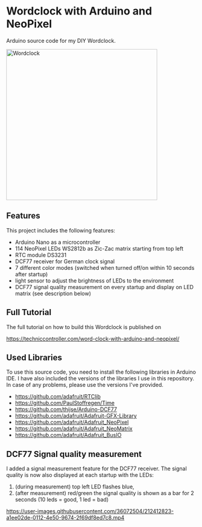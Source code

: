 # Wordclock with Arduino and NeoPixel
Arduino source code for my DIY Wordclock.

<img src="https://techniccontroller.com/wp-content/uploads/1060178-938x1024.jpg" width="400px" title="Wordclock"/>



## Features
This project includes the following features:
- Arduino Nano as a microcontroller
- 114 NeoPixel LEDs WS2812b as Zic-Zac matrix starting from top left  
- RTC module DS3231
- DCF77 receiver for German clock signal
- 7 different color modes (switched when turned off/on within 10 seconds after startup)
- light sensor to adjust the brightness of LEDs to the environment
- DCF77 signal quality measurement on every startup and display on LED matrix (see description below)

## Full Tutorial
The full tutorial on how to build this Wordclock is published on 

https://techniccontroller.com/word-clock-with-arduino-and-neopixel/

## Used Libraries
To use this source code, you need to install the following libraries in Arduino IDE.
I have also included the versions of the libraries I use in this repository. 
In case of any problems, please use the versions I've provided.

- https://github.com/adafruit/RTClib
- https://github.com/PaulStoffregen/Time
- https://github.com/thijse/Arduino-DCF77
- https://github.com/adafruit/Adafruit-GFX-Library
- https://github.com/adafruit/Adafruit_NeoPixel
- https://github.com/adafruit/Adafruit_NeoMatrix
- https://github.com/adafruit/Adafruit_BusIO

## DCF77 Signal quality measurement

I added a signal measurement feature for the DCF77 receiver. The signal quality is now also displayed at each startup with the LEDs:
1. (during measurement) top left LED flashes blue, 
2. (after measurement) red/green the signal quality is shown as a bar for 2 seconds (10 leds = good, 1 led = bad)


https://user-images.githubusercontent.com/36072504/212412823-a1ee02de-0112-4e50-9674-2f69df8ed7c8.mp4



